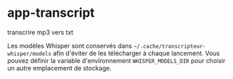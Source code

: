 # app-transcript
transcrire mp3 vers txt

Les modèles Whisper sont conservés dans `~/.cache/transcripteur-whisper/models` afin d'éviter de les télécharger à chaque lancement.
Vous pouvez définir la variable d'environnement `WHISPER_MODELS_DIR` pour choisir un autre emplacement de stockage.
